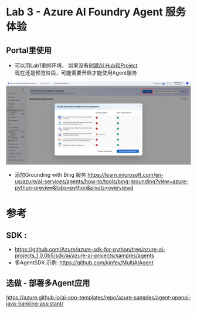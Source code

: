 # Lab 3 - Azure AI Foundry Agent 服务体验
## Portal里使用
- 可以用Lab1里的环境， 如果没有[创建AI Hub和Project](
https://learn.microsoft.com/en-us/azure/ai-services/agents/quickstart?pivots=ai-foundry)
<br/> 现在还是预览阶段，可能需要开启才能使用Agent服务

![](./image.png)

- 添加Grounding with Bing 服务
https://learn.microsoft.com/en-us/azure/ai-services/agents/how-to/tools/bing-grounding?view=azure-python-preview&tabs=python&pivots=overviewd

# 参考
## SDK : 
- https://github.com/Azure/azure-sdk-for-python/tree/azure-ai-projects_1.0.0b5/sdk/ai/azure-ai-projects/samples/agents
- 多AgentSDK 示例: https://github.com/kinfey/MultiAIAgent

## 选做 - 部署多Agent应用
 https://azure.github.io/ai-app-templates/repo/azure-samples/agent-openai-java-banking-assistant/


